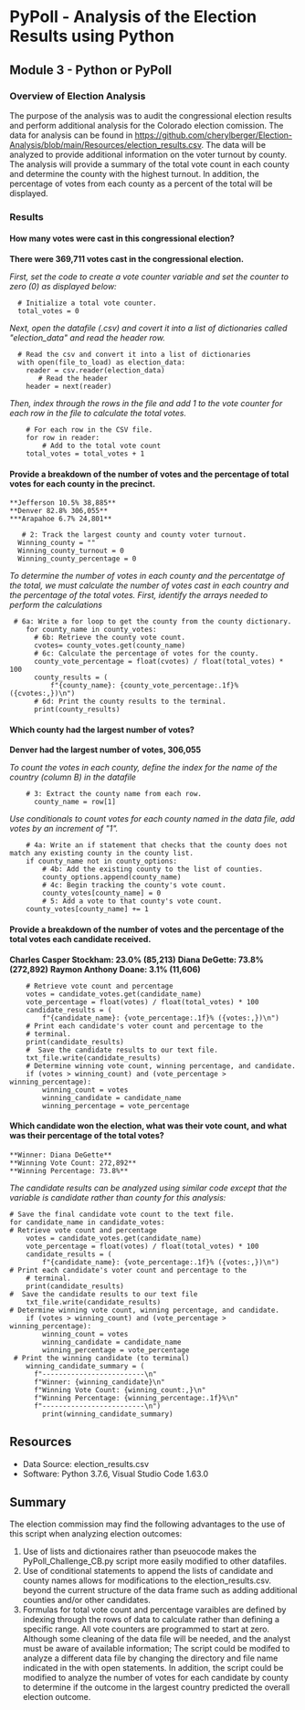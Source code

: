 # **PyPoll - Analysis of the Election Results using Python**
##  Module 3 - Python or PyPoll
### Overview of Election Analysis
The purpose of the analysis was to audit the congressional election results and perform additional analysis for the Colorado election comission.  The data for analysis can be found in https://github.com/cherylberger/Election-Analysis/blob/main/Resources/election_results.csv.  The data will be analyzed to provide additional information on the voter turnout by county.  The analysis will provide a summary of the total vote count in each county and determine the county with the highest turnout.  In addition, the percentage of votes from each county as a percent of the total will be displayed.     
### Results

#### How many votes were cast in this congressional election?
  
  **There were 369,711 votes cast in the congressional election.**
  
  *First, set the code to create a vote counter variable and set the counter to zero (0) as displayed below:* 
  
      # Initialize a total vote counter.
      total_votes = 0
      
  *Next, open the datafile (.csv) and covert it into a list of dictionaries called "election_data" and read the header row.*
  
      # Read the csv and convert it into a list of dictionaries
      with open(file_to_load) as election_data:
        reader = csv.reader(election_data)
           # Read the header
        header = next(reader)
        
  *Then, index through the rows in the file and add 1 to the vote counter for each row in the file to calculate the total votes.*
  
        # For each row in the CSV file.
        for row in reader:
            # Add to the total vote count
        total_votes = total_votes + 1

#### Provide a breakdown of the number of votes and the percentage of total votes for each county in the precinct.
    
    **Jefferson 10.5% 38,885**
    **Denver 82.8% 306,055**
    ***Arapahoe 6.7% 24,801**

       # 2: Track the largest county and county voter turnout.
      Winning_county = ""
      Winning_county_turnout = 0
      Winning_county_percentage = 0      

*To determine the number of votes in each county and the percentatge of the total, we must calculate the number of votes cast in each country and the percentage of the total votes. First, identify the arrays needed to perform the calculations* 

     # 6a: Write a for loop to get the county from the county dictionary.
        for county_name in county_votes:
          # 6b: Retrieve the county vote count.
          cvotes= county_votes.get(county_name)
          # 6c: Calculate the percentage of votes for the county.
          county_vote_percentage = float(cvotes) / float(total_votes) * 100
          county_results = (
              f"{county_name}: {county_vote_percentage:.1f}% ({cvotes:,})\n")
          # 6d: Print the county results to the terminal.
          print(county_results)

#### Which county had the largest number of votes?

**Denver had the largest number of votes, 306,055** 

*To count the votes in each county, define the index for the name of the country (column B) in the datafile*

        # 3: Extract the county name from each row. 
          county_name = row[1]
          
 *Use conditionals to count votes for each county named in the data file, add votes by an increment of "1".*
 
        # 4a: Write an if statement that checks that the county does not match any existing county in the county list.
        if county_name not in county_options:
            # 4b: Add the existing county to the list of counties.
            county_options.append(county_name)
            # 4c: Begin tracking the county's vote count.
            county_votes[county_name] = 0
            # 5: Add a vote to that county's vote count.
        county_votes[county_name] += 1 
            
#### Provide a breakdown of the number of votes and the percentage of the total votes each candidate received.

  **Charles Casper Stockham: 23.0% (85,213)**
  **Diana DeGette: 73.8% (272,892)**
  **Raymon Anthony Doane: 3.1% (11,606)** 

        # Retrieve vote count and percentage
        votes = candidate_votes.get(candidate_name)
        vote_percentage = float(votes) / float(total_votes) * 100
        candidate_results = (
            f"{candidate_name}: {vote_percentage:.1f}% ({votes:,})\n")
        # Print each candidate's voter count and percentage to the
        # terminal.
        print(candidate_results)
        #  Save the candidate results to our text file.
        txt_file.write(candidate_results)
        # Determine winning vote count, winning percentage, and candidate.
        if (votes > winning_count) and (vote_percentage > winning_percentage):
            winning_count = votes
            winning_candidate = candidate_name
            winning_percentage = vote_percentage

    
#### Which candidate won the election, what was their vote count, and what was their percentage of the total votes?

    **Winner: Diana DeGette**
    **Winning Vote Count: 272,892**
    **Winning Percentage: 73.8%**
  
 *The candidate results can be analyzed using similar code except that the variable is candidate rather than county for this analysis:* 
 
    # Save the final candidate vote count to the text file.
    for candidate_name in candidate_votes:
    # Retrieve vote count and percentage
        votes = candidate_votes.get(candidate_name)
        vote_percentage = float(votes) / float(total_votes) * 100
        candidate_results = (
            f"{candidate_name}: {vote_percentage:.1f}% ({votes:,})\n")
    # Print each candidate's voter count and percentage to the
        # terminal.
        print(candidate_results)
    #  Save the candidate results to our text file
        txt_file.write(candidate_results)
    # Determine winning vote count, winning percentage, and candidate.
        if (votes > winning_count) and (vote_percentage > winning_percentage):
            winning_count = votes
            winning_candidate = candidate_name
            winning_percentage = vote_percentage
     # Print the winning candidate (to terminal)
        winning_candidate_summary = (
          f"-------------------------\n"
          f"Winner: {winning_candidate}\n"
          f"Winning Vote Count: {winning_count:,}\n"
          f"Winning Percentage: {winning_percentage:.1f}%\n"
          f"-------------------------\n")
            print(winning_candidate_summary)
            
## Resources
- Data Source: election_results.csv
- Software: Python 3.7.6, Visual Studio Code 1.63.0

## Summary
The election commission may find the following advantages to the use of this script when analyzing election outcomes:  
  1) Use of lists and dictionaires rather than pseuocode makes the PyPoll_Challenge_CB.py script more easily modified to other datafiles.  
  2) Use of conditional statements to append the lists of candidate and county names allows for modifications to the election_results.csv. beyond the current structure of the    data frame such as adding additional counties and/or other candidates.
  3) Formulas for total vote count and percentage varaibles are defined by indexing through the rows of data to calculate rather than defining a specific range.  All vote counters are programmed to start at zero.
Although some cleaning of the data file will be needed, and the analyst must be aware of available information; The script could be modifed to analyze a different data file by changing the directory and file name indicated in the with open statements.  In addition, the script could be modified to analyze the number of votes for each candidate by county to determine if the outcome in the largest country predicted the overall election outcome.
